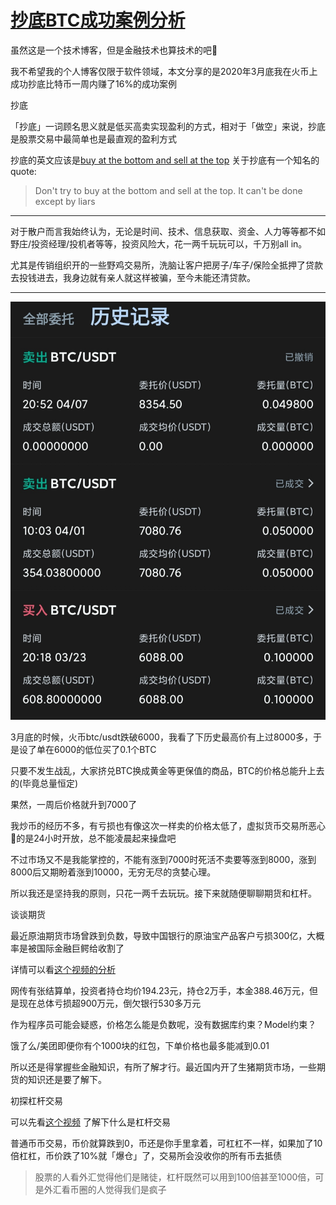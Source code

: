 # [抄底BTC成功案例分析](/2020/04/case_study_buy_low_sell_high_on_btc.md)

虽然这是一个技术博客，但是金融技术也算技术的吧🥺

我不希望我的个人博客仅限于软件领域，本文分享的是2020年3月底我在火币上成功抄底比特币一周内赚了16%的成功案例

<i class="fa fa-hashtag"></i>
抄底

「抄底」一词顾名思义就是低买高卖实现盈利的方式，相对于「做空」来说，抄底是股票交易中最简单也是最直观的盈利方式

抄底的英文应该是[buy at the bottom and sell at the top](https://www.brainyquote.com/quotes/bernard_baruch_101015)
关于抄底有一个知名的quote:

> Don't try to buy at the bottom and sell at the top. It can't be done except by liars

---

对于散户而言我始终认为，无论是时间、技术、信息获取、资金、人力等等都不如野庄/投资经理/投机者等等，投资风险大，花一两千玩玩可以，千万别all in。

尤其是传销组织开的一些野鸡交易所，洗脑让客户把房子/车子/保险全抵押了贷款去投钱进去，我身边就有亲人就这样被骗，至今未能还清贷款。

---

![](btc_buy_at_the_bottom.jpg)

3月底的时候，火币btc/usdt跌破6000，我看了下历史最高价有上过8000多，于是设了单在6000的低位买了0.1个BTC

只要不发生战乱，大家挤兑BTC换成黄金等更保值的商品，BTC的价格总能升上去的(毕竟总量恒定)

果然，一周后价格就升到7000了

我炒币的经历不多，有亏损也有像这次一样卖的价格太低了，虚拟货币交易所恶心🤢的是24小时开放，总不能凌晨起来操盘吧

不过市场又不是我能掌控的，不能有涨到7000时死活不卖要等涨到8000，涨到8000后又期盼着涨到10000，无穷无尽的贪婪心理。

所以我还是坚持我的原则，只花一两千去玩玩。接下来就随便聊聊期货和杠杆。

<i class="fa fa-hashtag"></i>
谈谈期货

最近原油期货市场曾跌到负数，导致中国银行的原油宝产品客户亏损300亿，大概率是被国际金融巨鳄给收割了

详情可以看[这个视频的分析](https://www.youtube.com/watch?v=__lm8pj-jco)

网传有张结算单，投资者持仓均价194.23元，持仓2万手，本金388.46万元，但是现在总体亏损超900万元，倒欠银行530多万元

作为程序员可能会疑惑，价格怎么能是负数呢，没有数据库约束？Model约束？

饿了么/美团即便你有个1000块的红包，下单价格也最多能减到0.01

所以还是得掌握些金融知识，有所了解才行。最近国内开了生猪期货市场，一些期货的知识还是要了解下。

<i class="fa fa-hashtag"></i>
初探杠杆交易

可以先看[这个视频](https://www.youtube.com/watch?v=QwPOM4XuDqk)
了解下什么是杠杆交易

普通币币交易，币价就算跌到0，币还是你手里拿着，可杠杠不一样，如果加了10倍杠杠，币价跌了10%就「爆仓」了，交易所会没收你的所有币去抵债

> 股票的人看外汇觉得他们是赌徒，杠杆既然可以用到100倍甚至1000倍，可是外汇看币圈的人觉得我们是疯子
